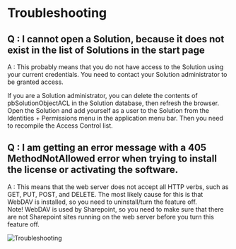 
# Troubleshooting

## Q : I cannot open a Solution, because it does not exist in the list of Solutions in the start page

A : This probably means that you do not have access to the Solution using your current credentials. You need to contact your Solution administrator to be granted access.

If you are a Solution administrator, you can delete the contents of pbSolutionObjectACL in the Solution database, then refresh the browser. Open the Solution and add yourself as a user to the Solution from the Identities + Permissions menu in the application menu bar. Then you need to recompile the Access Control list.



## Q : I am getting an error message with a 405 MethodNotAllowed error when trying to install the license or activating the software.

A : This means that the web server does not accept all HTTP verbs, such as GET, PUT, POST, and DELETE.
The most likely cause for this is that WebDAV is installed, so you need to uninstall/turn the feature off.  
Note! WebDAV is used by Sharepoint, so you need to make sure that there are not Sharepoint sites running on the web server before you turn this feature off.

![Troubleshooting](https://profitbasedocs.blob.core.windows.net/images/troubleshooting2.jpg)

